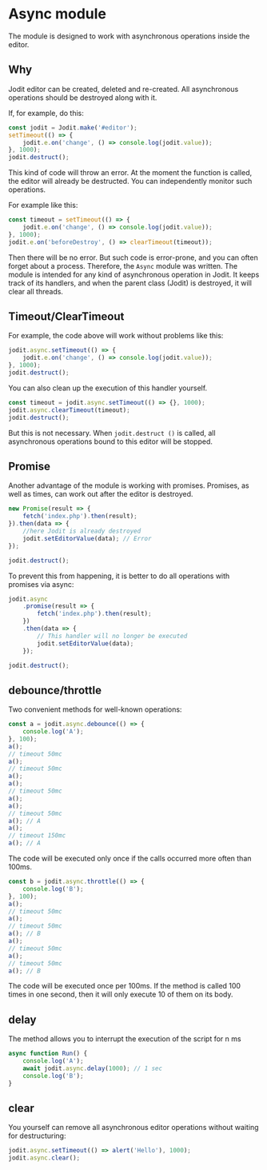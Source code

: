 # Async module

The module is designed to work with asynchronous operations inside the editor.

## Why

Jodit editor can be created, deleted and re-created. All asynchronous operations should be destroyed along with it.

If, for example, do this:

```js
const jodit = Jodit.make('#editor');
setTimeout(() => {
	jodit.e.on('change', () => console.log(jodit.value));
}, 1000);
jodit.destruct();
```

This kind of code will throw an error. At the moment the function is called, the editor will already be destructed.
You can independently monitor such operations.

For example like this:

```js
const timeout = setTimeout(() => {
	jodit.e.on('change', () => console.log(jodit.value));
}, 1000);
jodit.e.on('beforeDestroy', () => clearTimeout(timeout));
```

Then there will be no error. But such code is error-prone, and you can often forget about a process.
Therefore, the `Async` module was written. The module is intended for any kind of asynchronous operation in Jodit.
It keeps track of its handlers, and when the parent class (Jodit) is destroyed, it will clear all threads.

## Timeout/ClearTimeout

For example, the code above will work without problems like this:

```js
jodit.async.setTimeout(() => {
	jodit.e.on('change', () => console.log(jodit.value));
}, 1000);
jodit.destruct();
```

You can also clean up the execution of this handler yourself.

```js
const timeout = jodit.async.setTimeout(() => {}, 1000);
jodit.async.clearTimeout(timeout);
jodit.destruct();
```

But this is not necessary. When `jodit.destruct ()` is called, all asynchronous operations bound to this editor will be stopped.

## Promise

Another advantage of the module is working with promises. Promises, as well as times, can work out after the editor is destroyed.

```js
new Promise(result => {
	fetch('index.php').then(result);
}).then(data => {
	//here Jodit is already destroyed
	jodit.setEditorValue(data); // Error
});

jodit.destruct();
```

To prevent this from happening, it is better to do all operations with promises via async:

```js
jodit.async
	.promise(result => {
		fetch('index.php').then(result);
	})
	.then(data => {
		// This handler will no longer be executed
		jodit.setEditorValue(data);
	});

jodit.destruct();
```

## debounce/throttle

Two convenient methods for well-known operations:

```js
const a = jodit.async.debounce(() => {
	console.log('A');
}, 100);
a();
// timeout 50mc
a();
// timeout 50mc
a();
a();
// timeout 50mc
a();
a();
// timeout 50mc
a(); // A
a();
// timeout 150mc
a(); // A
```

The code will be executed only once if the calls occurred more often than 100ms.

```js
const b = jodit.async.throttle(() => {
	console.log('B');
}, 100);
a();
// timeout 50mc
a();
// timeout 50mc
a(); // B
a();
// timeout 50mc
a();
// timeout 50mc
a(); // B
```

The code will be executed once per 100ms. If the method is called 100 times in one second, then it will only execute 10 of them on its body.

## delay

The method allows you to interrupt the execution of the script for n ms

```js
async function Run() {
	console.log('A');
	await jodit.async.delay(1000); // 1 sec
	console.log('B');
}
```

## clear

You yourself can remove all asynchronous editor operations without waiting for destructuring:

```js
jodit.async.setTimeout(() => alert('Hello'), 1000);
jodit.async.clear();
```
